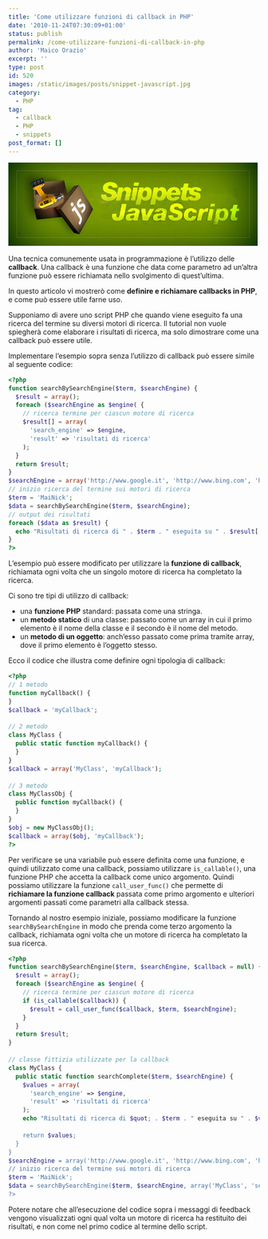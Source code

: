 ```yaml
---
title: 'Come utilizzare funzioni di callback in PHP'
date: '2010-11-24T07:30:09+01:00'
status: publish
permalink: /come-utilizzare-funzioni-di-callback-in-php
author: 'Maico Orazio'
excerpt: ''
type: post
id: 520
images: /static/images/posts/snippet-javascript.jpg
category:
  - PHP
tag:
  - callback
  - PHP
  - snippets
post_format: []
---
```


![Callback in PHP](/static/images/posts/snippet-javascript.jpg)

Una tecnica comunemente usata in programmazione è l’utilizzo delle **callback**. Una callback è una funzione che data come parametro ad un’altra funzione può essere richiamata nello svolgimento di quest’ultima.

In questo articolo vi mostrerò come **definire e richiamare callbacks in PHP**, e come può essere utile farne uso.

Supponiamo di avere uno script PHP che quando viene eseguito fa una ricerca del termine su diversi motori di ricerca. Il tutorial non vuole spiegherà come elaborare i risultati di ricerca, ma solo dimostrare come una callback può essere utile.

Implementare l’esempio sopra senza l’utilizzo di callback può essere simile al seguente codice:

```php
<?php
function searchBySearchEngine($term, $searchEngine) {
  $result = array();
  foreach ($searchEngine as $engine( {
    // ricerca termine per ciascun motore di ricerca
    $result[] = array(
      'search_engine' => $engine,
      'result' => 'risultati di ricerca'
    );
  }
  return $result;
}
$searchEngine = array('http://www.google.it', 'http://www.bing.com', 'http://it.yahoo.com', // altri...);
// inizio ricerca del termine sui motori di ricerca
$term = 'MaiNick';
$data = searchBySearchEngine($term, $searchEngine);
// output dei risultati
foreach ($data as $result) {
  echo "Risultati di ricerca di " . $term . " eseguita su " . $result['search_engine'] . "<br />";
}
?>
```

L’esempio può essere modificato per utilizzare la **funzione di callback**, richiamata ogni volta che un singolo motore di ricerca ha completato la ricerca.

Ci sono tre tipi di utilizzo di callback:

- una **funzione PHP** standard: passata come una stringa.
- un **metodo statico** di una classe: passato come un array in cui il primo elemento è il nome della classe e il secondo è il nome del metodo.
- un **metodo di un oggetto**: anch’esso passato come prima tramite array, dove il primo elemento è l’oggetto stesso.

Ecco il codice che illustra come definire ogni tipologia di callback:

```php
<?php
// 1 metodo
function myCallback() {
}
$callback = 'myCallback';

// 2 metodo
class MyClass {
  public static function myCallback() {
  }
}
$callback = array('MyClass', 'myCallback');

// 3 metodo
class MyClassObj {
  public function myCallback() {
  }
}
$obj = new MyClassObj();
$callback = array($obj, 'myCallback');
?>
```

Per verificare se una variabile può essere definita come una funzione, e quindi utilizzato come una callback, possiamo utilizzare `is_callable()`, una funzione PHP che accetta la callback come unico argomento. Quindi possiamo utilizzare la funzione `call_user_func()` che permette di **richiamare la funzione callback** passata come primo argomento e ulteriori argomenti passati come parametri alla callback stessa.

Tornando al nostro esempio iniziale, possiamo modificare la funzione `searchBySearchEngine` in modo che prenda come terzo argomento la callback, richiamata ogni volta che un motore di ricerca ha completato la sua ricerca.

```php
<?php
function searchBySearchEngine($term, $searchEngine, $callback = null) {
  $result = array();
  foreach ($searchEngine as $engine( {
    // ricerca termine per ciascun motore di ricerca
    if (is_callable($callback)) {
      $result = call_user_func($callback, $term, $searchEngine);
    }
  }
  return $result;
}

// classe fittizia utilizzate per la callback
class MyClass {
  public static function searchComplete($term, $searchEngine) {
    $values = array(
      'search_engine' => $engine,
      'result' => 'risultati di ricerca'
    );
    echo "Risultati di ricerca di $quot; . $term . " eseguita su " . $values['search_engine'] . "<br />";

    return $values;
  }
}
$searchEngine = array('http://www.google.it', 'http://www.bing.com', 'http://it.yahoo.com', // altri...);
// inizio ricerca del termine sui motori di ricerca
$term = 'MaiNick';
$data = searchBySearchEngine($term, $searchEngine, array('MyClass', 'searchComplete'));
?>
```

Potere notare che all’esecuzione del codice sopra i messaggi di feedback vengono visualizzati ogni qual volta un motore di ricerca ha restituito dei risultati, e non come nel primo codice al termine dello script.
